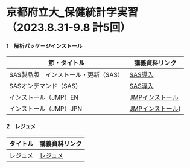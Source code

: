 # 京都府立大_保健統計学実習（2023.8.31-9.8 計5回）

<h4 id="CH01">1　解析パッケージインストール</h4>

|節・タイトル|講義資料リンク|
|---|---|
|SAS製品版　インストール・更新（SAS）|[SAS導入](https://drive.google.com/file/d/1b-LhH8MD3AfBj6uF0F-3UytkjCq_KQvq/view?usp=sharing)|
|SASオンデマンド（SAS）|[SAS導入](https://drive.google.com/file/d/1b-LhH8MD3AfBj6uF0F-3UytkjCq_KQvq/view?usp=sharing)|
|インストール（JMP）EN|[JMPインストール](https://drive.google.com/file/d/1qV8fEoWzbgpRFz5giK-1iOrIjSUtJGM5/view?usp=sharing)|
|インストール（JMP）JPN|[JMPインストール](https://drive.google.com/file/d/1H-iSjci_5kg0aC-t679Oqmj8j57pHCOH/view?usp=sharing))|

<h4 id="CH01">2　レジュメ</h4>

|タイトル|講義資料リンク|
|---|---|
|レジュメ|[レジュメ](https://drive.google.com/file/d/1vq4fiBWyU8wTeEMFERO35DnQ0qeiL7ib/view?usp=sharing)|
